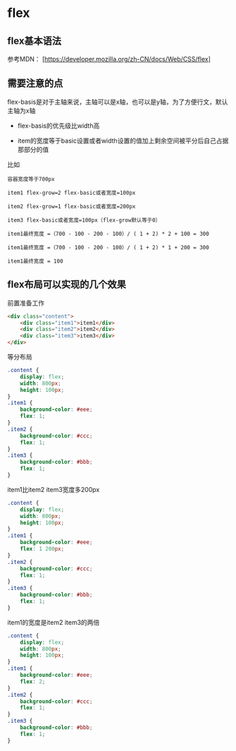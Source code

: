 # flex

## flex基本语法

参考MDN： [https://developer.mozilla.org/zh-CN/docs/Web/CSS/flex]

## 需要注意的点

flex-basis是对于主轴来说，主轴可以是x轴，也可以是y轴，为了方便行文，默认主轴为x轴

* flex-basis的优先级比width高

* item的宽度等于basic设置或者width设置的值加上剩余空间被平分后自己占据那部分的值

比如

```text
容器宽度等于700px

item1 flex-grow=2 flex-basic或者宽度=100px

item2 flex-grow=1 flex-basic或者宽度=200px

item3 flex-basic或者宽度=100px（flex-grow默认等于0）

item1最终宽度 =（700 - 100 - 200 - 100）/ ( 1 + 2) * 2 + 100 = 300

item1最终宽度 =（700 - 100 - 200 - 100）/ ( 1 + 2) * 1 + 200 = 300

item1最终宽度 = 100  
```

## flex布局可以实现的几个效果

前置准备工作

```html
<div class="content">
    <div class="item1">item1</div>
    <div class="item2">item2</div>
    <div class="item3">item3</div>
</div>
```

等分布局

```css
.content {
    display: flex;
    width: 800px;
    height: 100px;
}
.item1 {
    background-color: #eee;
    flex: 1;
}
.item2 {
    background-color: #ccc;
    flex: 1;
}
.item3 {
    background-color: #bbb;
    flex: 1;
}
```

item1比item2 item3宽度多200px

```css
.content {
    display: flex;
    width: 800px;
    height: 100px;
}
.item1 {
    background-color: #eee;
    flex: 1 200px;
}
.item2 {
    background-color: #ccc;
    flex: 1;
}
.item3 {
    background-color: #bbb;
    flex: 1;
}
```

item1的宽度是item2 item3的两倍

```css
.content {
    display: flex;
    width: 800px;
    height: 100px;
}
.item1 {
    background-color: #eee;
    flex: 2;
}
.item2 {
    background-color: #ccc;
    flex: 1;
}
.item3 {
    background-color: #bbb;
    flex: 1;
}
```